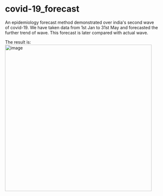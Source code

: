 # covid-19_forecast
An epidemiology forecast method demonstrated over india's second wave of covid-19. We have taken data from 1st Jan to 31st May and forecasted the further trend of wave. This forecast is later compared with actual wave.

The result is:
<img width="483" alt="image" src="https://user-images.githubusercontent.com/58662708/151339462-19c41abe-578d-48d1-9402-a409d685f99c.png">
